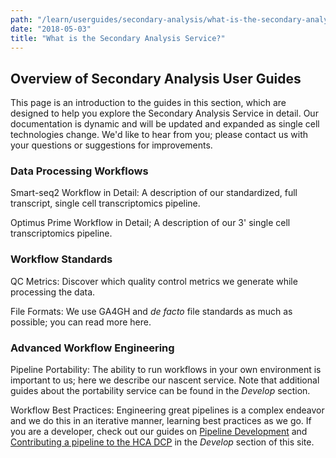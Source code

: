 ```yaml
---
path: "/learn/userguides/secondary-analysis/what-is-the-secondary-analysis-service"
date: "2018-05-03"
title: "What is the Secondary Analysis Service?"
---
```

## Overview of Secondary Analysis User Guides
This page is an introduction to the guides in this section, which are designed to help you explore the Secondary Analysis Service in detail. Our documentation is dynamic and will be updated and expanded as single cell technologies change. We'd like to hear from you; please contact us with your questions or suggestions for improvements.

### Data Processing Workflows
Smart-seq2 Workflow in Detail: A description of our standardized, full transcript, single cell transcriptomics pipeline.

Optimus Prime Workflow in Detail; A description of our 3' single cell transcriptomics pipeline.

### Workflow Standards
QC Metrics: Discover which quality control metrics we generate while processing the data.

File Formats: We use GA4GH and *de facto* file standards as much as possible; you can read more here.

### Advanced Workflow Engineering
Pipeline Portability: The ability to run workflows in your own environment is important to us; here we describe our nascent service. Note that additional guides about the portability service can be found in the *Develop* section.

Workflow Best Practices: Engineering great pipelines is a complex endeavor and we do this in an iterative manner, learning best practices as we go. If you are a developer, check out our guides on [Pipeline Development](develop/development-guides/pipeline-development-guide) and [Contributing a pipeline to the HCA DCP](develop/development-guides/contributing-a-pipeline-to-the-hca-dcp) in the *Develop* section of this site.


